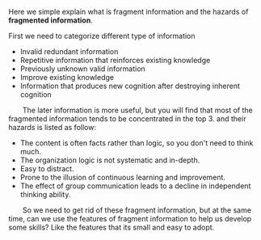 Here we simple explain what is fragment information and the hazards of **fragmented information**.

First we need to categorize different type of information
* Invalid redundant information
* Repetitive information that reinforces existing knowledge
* Previously unknown valid information
* Improve existing knowledge
* Information that produces new cognition after destroying inherent cognition 

&emsp;&emsp;The later information is more useful, but you will find that most of the fragmented information tends to be concentrated in the top 3. and their hazards is listed as follow:

* The content is often facts rather than logic, so you don't need to think much.
* The organization logic is not systematic and in-depth.
* Easy to distract.
* Prone to the illusion of continuous learning and improvement.
* The effect of group communication leads to a decline in independent thinking ability.

&emsp;&emsp;So we need to get rid of these fragment information, but at the same time, can we use the features of fragment information to help us develop some skills? Like the features that its small and easy to adopt.  


